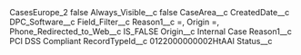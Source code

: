 <?xml version="1.0" encoding="UTF-8"?>
<CustomMetadata xmlns="http://soap.sforce.com/2006/04/metadata" xmlns:xsi="http://www.w3.org/2001/XMLSchema-instance" xmlns:xsd="http://www.w3.org/2001/XMLSchema">
    <label>CasesEurope_2</label>
    <protected>false</protected>
    <values>
        <field>Always_Visible__c</field>
        <value xsi:type="xsd:boolean">false</value>
    </values>
    <values>
        <field>CaseArea__c</field>
        <value xsi:nil="true"/>
    </values>
    <values>
        <field>CreatedDate__c</field>
        <value xsi:nil="true"/>
    </values>
    <values>
        <field>DPC_Software__c</field>
        <value xsi:nil="true"/>
    </values>
    <values>
        <field>Field_Filter__c</field>
        <value xsi:type="xsd:string">Reason1__c =, Origin =, Phone_Redirected_to_Web__c IS_FALSE</value>
    </values>
    <values>
        <field>Origin__c</field>
        <value xsi:type="xsd:string">Internal Case</value>
    </values>
    <values>
        <field>Reason1__c</field>
        <value xsi:type="xsd:string">PCI DSS Compliant</value>
    </values>
    <values>
        <field>RecordTypeId__c</field>
        <value xsi:type="xsd:string">0122000000002HtAAI</value>
    </values>
    <values>
        <field>Status__c</field>
        <value xsi:nil="true"/>
    </values>
</CustomMetadata>
